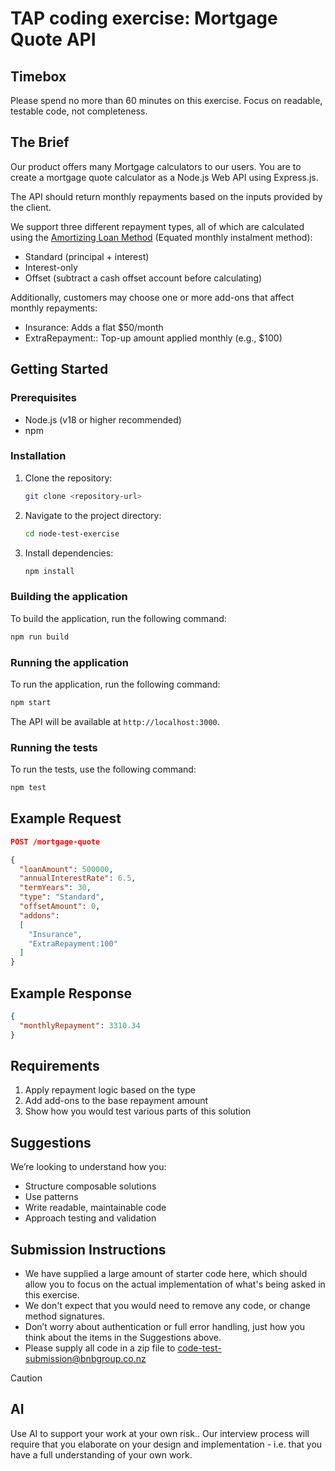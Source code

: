 # TAP coding exercise: Mortgage Quote API

## Timebox
Please spend no more than 60 minutes on this exercise. Focus on readable, testable code, not completeness. 

## The Brief
Our product offers many Mortgage calculators to our users. You are to create a mortgage quote calculator as a Node.js Web API using Express.js.

The API should return monthly repayments based on the inputs provided by the client.

We support three different repayment types, all of which are calculated using the [Amortizing Loan Method](https://en.wikipedia.org/wiki/Amortizing_loan) (Equated monthly instalment method):
* Standard (principal + interest) 
* Interest-only
* Offset (subtract a cash offset account before calculating)

Additionally, customers may choose one or more add-ons that affect monthly repayments:
* Insurance: Adds a flat $50/month
* ExtraRepayment:<amount>: Top-up amount applied monthly (e.g., $100)

## Getting Started

### Prerequisites
* Node.js (v18 or higher recommended)
* npm

### Installation
1. Clone the repository:
   ```sh
   git clone <repository-url>
   ```
2. Navigate to the project directory:
   ```sh
   cd node-test-exercise
   ```
3. Install dependencies:
   ```sh
   npm install
   ```

### Building the application
To build the application, run the following command:
```sh
npm run build
```

### Running the application
To run the application, run the following command:
```sh
npm start
```
The API will be available at `http://localhost:3000`.

### Running the tests
To run the tests, use the following command:
```sh
npm test
```

## Example Request
```JSON
POST /mortgage-quote

{   
  "loanAmount": 500000,   
  "annualInterestRate": 6.5,   
  "termYears": 30,   
  "type": "Standard",   
  "offsetAmount": 0,   
  "addons": 
  [     
    "Insurance",     
    "ExtraRepayment:100"   
  ] 
}
```

## Example Response

```JSON
{  
  "monthlyRepayment": 3310.34 
}
```

## Requirements
1. Apply repayment logic based on the type
2. Add add-ons to the base repayment amount
3. Show how you would test various parts of this solution

## Suggestions
We’re looking to understand how you:
* Structure composable solutions
* Use patterns
* Write readable, maintainable code
* Approach testing and validation

## Submission Instructions
* We have supplied a large amount of starter code here, which should allow you to focus on the actual implementation of what's being asked in this exercise. 
* We don't expect that you would need to remove any code, or change method signatures.
* Don’t worry about authentication or full error handling, just how you think about the items in the Suggestions above.
* Please supply all code in a zip file to code-test-submission@bnbgroup.co.nz

> [!CAUTION]
> ## AI
> Use AI to support your work at your own risk.. Our interview process will require that you elaborate on your design and implementation - i.e. that you have a full understanding of your own work.